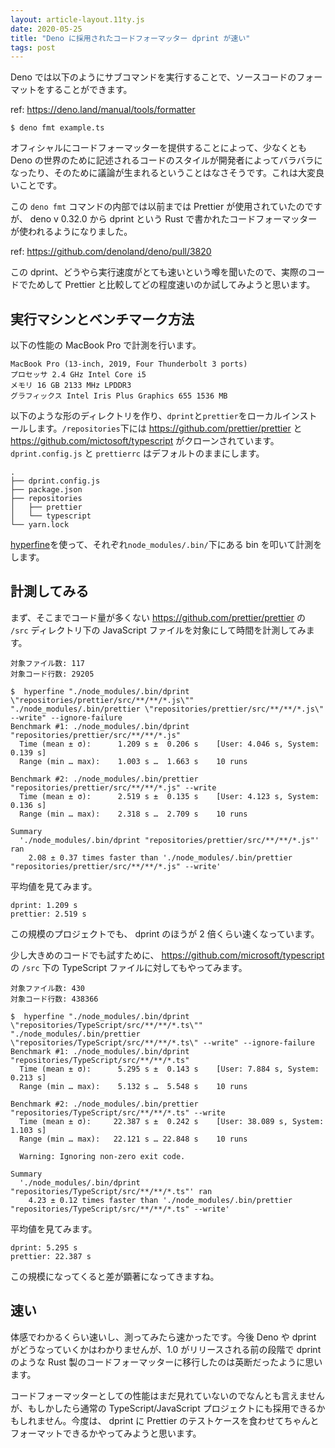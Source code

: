 ```yaml
---
layout: article-layout.11ty.js
date: 2020-05-25
title: "Deno に採用されたコードフォーマッター dprint が速い"
tags: post
---
```


Deno では以下のようにサブコマンドを実行することで、ソースコードのフォーマットをすることができます。

ref: https://deno.land/manual/tools/formatter

```shell
$ deno fmt example.ts
```

オフィシャルにコードフォーマッターを提供することによって、少なくとも Deno の世界のために記述されるコードのスタイルが開発者によってバラバラになったり、そのために議論が生まれるということはなさそうです。これは大変良いことです。

この `deno fmt` コマンドの内部では以前までは Prettier が使用されていたのですが、 deno v 0.32.0 から dprint という Rust で書かれたコードフォーマッターが使われるようになりました。

ref: https://github.com/denoland/deno/pull/3820

この dprint、どうやら実行速度がとても速いという噂を聞いたので、実際のコードでためして Prettier と比較してどの程度速いのか試してみようと思います。

## 実行マシンとベンチマーク方法

以下の性能の MacBook Pro で計測を行います。

```
MacBook Pro (13-inch, 2019, Four Thunderbolt 3 ports)
プロセッサ 2.4 GHz Intel Core i5
メモリ 16 GB 2133 MHz LPDDR3
グラフィックス Intel Iris Plus Graphics 655 1536 MB
```

以下のような形のディレクトリを作り、`dprint`と`prettier`をローカルインストールします。`/repositories`下には https://github.com/prettier/prettier と https://github.com/mictosoft/typescript がクローンされています。`dprint.config.js` と `prettierrc` はデフォルトのままにします。

```shell
.
├── dprint.config.js
├── package.json
├── repositories
│   ├── prettier
│   └── typescript
└── yarn.lock
```

[hyperfine](https://github.com/sharkdp/hyperfine)を使って、それぞれ`node_modules/.bin/`下にある bin を叩いて計測をします。

## 計測してみる

まず、そこまでコード量が多くない https://github.com/prettier/prettier の `/src` ディレクトリ下の JavaScript ファイルを対象にして時間を計測してみます。

```shell
対象ファイル数: 117
対象コード行数: 29205
```

```shell
$  hyperfine "./node_modules/.bin/dprint \"repositories/prettier/src/**/**/*.js\"" "./node_modules/.bin/prettier \"repositories/prettier/src/**/**/*.js\" --write" --ignore-failure
Benchmark #1: ./node_modules/.bin/dprint "repositories/prettier/src/**/**/*.js"
  Time (mean ± σ):      1.209 s ±  0.206 s    [User: 4.046 s, System: 0.139 s]
  Range (min … max):    1.003 s …  1.663 s    10 runs

Benchmark #2: ./node_modules/.bin/prettier "repositories/prettier/src/**/**/*.js" --write
  Time (mean ± σ):      2.519 s ±  0.135 s    [User: 4.123 s, System: 0.136 s]
  Range (min … max):    2.318 s …  2.709 s    10 runs

Summary
  './node_modules/.bin/dprint "repositories/prettier/src/**/**/*.js"' ran
    2.08 ± 0.37 times faster than './node_modules/.bin/prettier "repositories/prettier/src/**/**/*.js" --write'
```

平均値を見てみます。

```shell
dprint: 1.209 s
prettier: 2.519 s
```

この規模のプロジェクトでも、 dprint のほうが 2 倍くらい速くなっています。

少し大きめのコードでも試すために、 https://github.com/microsoft/typescript の `/src` 下の TypeScript ファイルに対してもやってみます。

```shell
対象ファイル数: 430
対象コード行数: 438366
```

```shell
$  hyperfine "./node_modules/.bin/dprint \"repositories/TypeScript/src/**/**/*.ts\"" "./node_modules/.bin/prettier \"repositories/TypeScript/src/**/**/*.ts\" --write" --ignore-failure
Benchmark #1: ./node_modules/.bin/dprint "repositories/TypeScript/src/**/**/*.ts"
  Time (mean ± σ):      5.295 s ±  0.143 s    [User: 7.884 s, System: 0.213 s]
  Range (min … max):    5.132 s …  5.548 s    10 runs

Benchmark #2: ./node_modules/.bin/prettier "repositories/TypeScript/src/**/**/*.ts" --write
  Time (mean ± σ):     22.387 s ±  0.242 s    [User: 38.089 s, System: 1.103 s]
  Range (min … max):   22.121 s … 22.848 s    10 runs

  Warning: Ignoring non-zero exit code.

Summary
  './node_modules/.bin/dprint "repositories/TypeScript/src/**/**/*.ts"' ran
    4.23 ± 0.12 times faster than './node_modules/.bin/prettier "repositories/TypeScript/src/**/**/*.ts" --write'
```

平均値を見てみます。

```shell
dprint: 5.295 s
prettier: 22.387 s
```

この規模になってくると差が顕著になってきますね。

## 速い

体感でわかるくらい速いし、測ってみたら速かったです。今後 Deno や dprint がどうなっていくかはわかりませんが、1.0 がリリースされる前の段階で dprint のような Rust 製のコードフォーマッターに移行したのは英断だったように思います。

コードフォーマッターとしての性能はまだ見れていないのでなんとも言えませんが、もしかしたら通常の TypeScript/JavaScript プロジェクトにも採用できるかもしれません。今度は、 dprint に Prettier のテストケースを食わせてちゃんとフォーマットできるかやってみようと思います。
